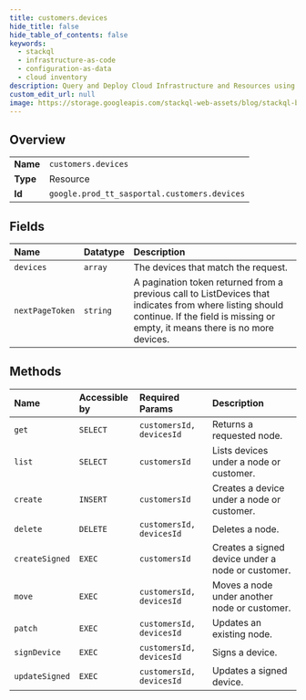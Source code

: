 ```yaml
---
title: customers.devices
hide_title: false
hide_table_of_contents: false
keywords:
  - stackql
  - infrastructure-as-code
  - configuration-as-data
  - cloud inventory
description: Query and Deploy Cloud Infrastructure and Resources using SQL
custom_edit_url: null
image: https://storage.googleapis.com/stackql-web-assets/blog/stackql-blog-post-featured-image.png
---
```

  
    

## Overview
<table><tbody>
<tr><td><b>Name</b></td><td><code>customers.devices</code></td></tr>
<tr><td><b>Type</b></td><td>Resource</td></tr>
<tr><td><b>Id</b></td><td><code>google.prod_tt_sasportal.customers.devices</code></td></tr>
</tbody></table>

## Fields
| Name | Datatype | Description |
|:-----|:---------|:------------|
| `devices` | `array` | The devices that match the request. |
| `nextPageToken` | `string` | A pagination token returned from a previous call to ListDevices that indicates from where listing should continue. If the field is missing or empty, it means there is no more devices. |
## Methods
| Name | Accessible by | Required Params | Description |
|:-----|:--------------|:----------------|:------------|
| `get` | `SELECT` | `customersId, devicesId` | Returns a requested node. |
| `list` | `SELECT` | `customersId` | Lists devices under a node or customer. |
| `create` | `INSERT` | `customersId` | Creates a device under a node or customer. |
| `delete` | `DELETE` | `customersId, devicesId` | Deletes a node. |
| `createSigned` | `EXEC` | `customersId` | Creates a signed device under a node or customer. |
| `move` | `EXEC` | `customersId, devicesId` | Moves a node under another node or customer. |
| `patch` | `EXEC` | `customersId, devicesId` | Updates an existing node. |
| `signDevice` | `EXEC` | `customersId, devicesId` | Signs a device. |
| `updateSigned` | `EXEC` | `customersId, devicesId` | Updates a signed device. |
